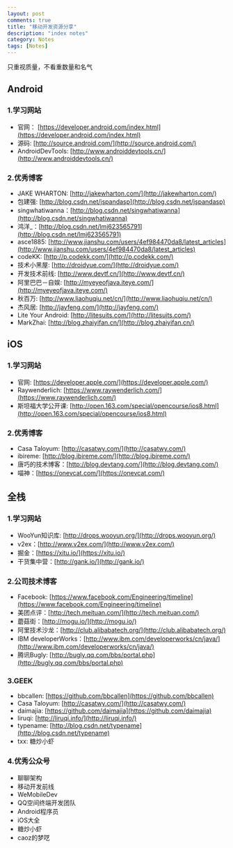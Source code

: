```yaml
---
layout: post
comments: true
title: "移动开发资源分享"
description: "index notes"
category: Notes
tags: [Notes]
---
```


只重视质量，不看重数量和名气

<!--more-->


## Android

### 1.学习网站

- 官网： [https://developer.android.com/index.html](https://developer.android.com/index.html)
- 源码: [http://source.android.com/](http://source.android.com/)
- AndroidDevTools: [http://www.androiddevtools.cn/](http://www.androiddevtools.cn/)

### 2.优秀博客

- JAKE WHARTON: [http://jakewharton.com/](http://jakewharton.com/)
- 包建强: [http://blog.csdn.net/jspandasp](http://blog.csdn.net/jspandasp)
- singwhatiwanna：[http://blog.csdn.net/singwhatiwanna](http://blog.csdn.net/singwhatiwanna)
- 鸿洋_：[http://blog.csdn.net/lmj623565791](http://blog.csdn.net/lmj623565791)
- asce1885: [http://www.jianshu.com/users/4ef984470da8/latest_articles](http://www.jianshu.com/users/4ef984470da8/latest_articles)
- codeKK: [http://p.codekk.com/](http://p.codekk.com/)
- 技术小黑屋: [http://droidyue.com/](http://droidyue.com/)
- 开发技术前线: [http://www.devtf.cn/](http://www.devtf.cn/)
- 阿里巴巴－自娱: [http://myeyeofjava.iteye.com/](http://myeyeofjava.iteye.com/)
- 秋百万: [http://www.liaohuqiu.net/cn/](http://www.liaohuqiu.net/cn/)
- 杰风居: [http://jayfeng.com/](http://jayfeng.com/)
- Lite Your Android: [http://litesuits.com/](http://litesuits.com/)
- MarkZhai: [http://blog.zhaiyifan.cn/](http://blog.zhaiyifan.cn/)


## iOS

### 1.学习网站

- 官网: [https://developer.apple.com/](https://developer.apple.com/)
- Raywenderlich: [https://www.raywenderlich.com/](https://www.raywenderlich.com/)
- 斯坦福大学公开课: [http://open.163.com/special/opencourse/ios8.html](http://open.163.com/special/opencourse/ios8.html)

### 2.优秀博客

- Casa Taloyum: [http://casatwy.com/](http://casatwy.com/)
- ibireme: [http://blog.ibireme.com/](http://blog.ibireme.com/)
- 唐巧的技术博客：[http://blog.devtang.com/](http://blog.devtang.com/)
- 喵神：[https://onevcat.com/](https://onevcat.com/)

## 全栈

### 1.学习网站

- WooYun知识库: [http://drops.wooyun.org/](http://drops.wooyun.org/)
- v2ex：[http://www.v2ex.com/](http://www.v2ex.com/)
- 掘金：[https://xitu.io/](https://xitu.io/)
- 干货集中营：[http://gank.io/](http://gank.io/)

### 2.公司技术博客

- Facebook: [https://www.facebook.com/Engineering/timeline](https://www.facebook.com/Engineering/timeline)
- 美团点评：[http://tech.meituan.com/](http://tech.meituan.com/)
- 蘑菇街：[http://mogu.io/](http://mogu.io/)
- 阿里技术沙龙：[http://club.alibabatech.org/](http://club.alibabatech.org/)
- IBM developerWorks：[http://www.ibm.com/developerworks/cn/java/](http://www.ibm.com/developerworks/cn/java/)
- 腾讯Bugly: [http://bugly.qq.com/bbs/portal.php](http://bugly.qq.com/bbs/portal.php)

### 3.GEEK

- bbcallen: [https://github.com/bbcallen](https://github.com/bbcallen)
- Casa Taloyum: [http://casatwy.com/](http://casatwy.com/)
- daimajia: [https://github.com/daimajia](https://github.com/daimajia)
- liruqi: [http://liruqi.info/](http://liruqi.info/)
- typename: [http://blog.csdn.net/typename](http://blog.csdn.net/typename)
- txx: 糖炒小虾

### 4.优秀公众号

- 聊聊架构
- 移动开发前线
- WeMobileDev
- QQ空间终端开发团队
- Android程序员
- iOS大全
- 糖炒小虾
- caoz的梦呓